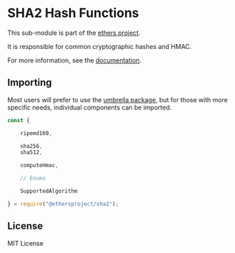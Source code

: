 SHA2 Hash Functions
===================

This sub-module is part of the [ethers project](https://github.com/lev-x/ethers.js).

It is responsible for common cryptographic hashes and HMAC.

For more information, see the [documentation](https://docs.ethers.io/v5/api/utils/hashing/).


Importing
---------

Most users will prefer to use the [umbrella package](https://www.npmjs.com/package/ethers),
but for those with more specific needs, individual components can be imported.

```javascript
const {

    ripemd160,

    sha256,
    sha512,

    computeHmac,

    // Enums

    SupportedAlgorithm

} = require("@ethersproject/sha2");
```


License
-------

MIT License

